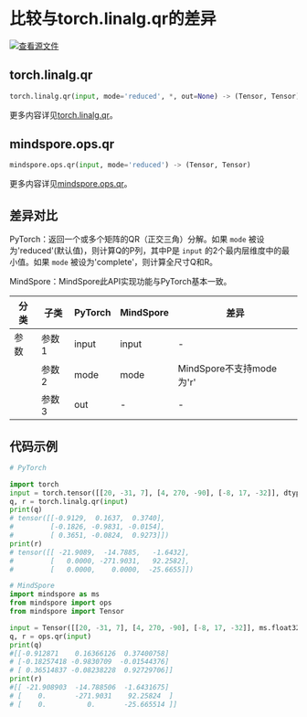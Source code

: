 # 比较与torch.linalg.qr的差异

[![查看源文件](https://mindspore-website.obs.cn-north-4.myhuaweicloud.com/website-images/master/resource/_static/logo_source.png)](https://gitee.com/mindspore/docs/blob/master/docs/mindspore/source_zh_cn/note/api_mapping/pytorch_diff/qr.md)

## torch.linalg.qr

```python
torch.linalg.qr(input, mode='reduced', *, out=None) -> (Tensor, Tensor)
```

更多内容详见[torch.linalg.qr](https://pytorch.org/docs/1.8.1/linalg.html#torch.linalg.qr)。

## mindspore.ops.qr

```python
mindspore.ops.qr(input, mode='reduced') -> (Tensor, Tensor)
```

更多内容详见[mindspore.ops.qr](https://www.mindspore.cn/docs/zh-CN/master/api_python/ops/mindspore.ops.qr.html)。

## 差异对比

PyTorch：返回一个或多个矩阵的QR（正交三角）分解。如果 `mode` 被设为'reduced'(默认值)，则计算Q的P列，其中P是 `input` 的2个最内层维度中的最小值。如果 `mode` 被设为'complete'，则计算全尺寸Q和R。

MindSpore：MindSpore此API实现功能与PyTorch基本一致。

| 分类 | 子类  | PyTorch | MindSpore | 差异                                                         |
| ---- | ----- | ------- | --------- | -----------------------------------------------------------|
| 参数 | 参数1 | input | input | - |
|      | 参数2 | mode | mode | MindSpore不支持mode为'r' |
|      | 参数3 | out  | - | - |

## 代码示例

```python
# PyTorch

import torch
input = torch.tensor([[20, -31, 7], [4, 270, -90], [-8, 17, -32]], dtype=torch.float32)
q, r = torch.linalg.qr(input)
print(q)
# tensor([[-0.9129,  0.1637,  0.3740],
#         [-0.1826, -0.9831, -0.0154],
#         [ 0.3651, -0.0824,  0.9273]])
print(r)
# tensor([[ -21.9089,  -14.7885,   -1.6432],
#         [   0.0000, -271.9031,   92.2582],
#         [   0.0000,    0.0000,  -25.6655]])

# MindSpore
import mindspore as ms
from mindspore import ops
from mindspore import Tensor

input = Tensor([[20, -31, 7], [4, 270, -90], [-8, 17, -32]], ms.float32)
q, r = ops.qr(input)
print(q)
#[[-0.912871    0.16366126  0.37400758]
# [-0.18257418 -0.9830709  -0.01544376]
# [ 0.36514837 -0.08238228  0.92729706]]
print(r)
#[[ -21.908903  -14.788506  -1.6431675]
# [    0.       -271.9031    92.25824  ]
# [    0.          0.       -25.665514 ]]
```
